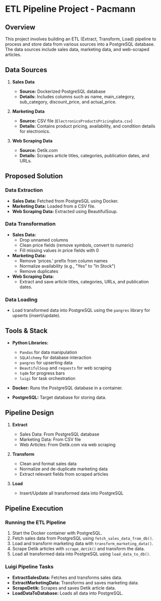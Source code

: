 # ETL Pipeline Project - Pacmann

## Overview

This project involves building an ETL (Extract, Transform, Load) pipeline to process and store data from various sources into a PostgreSQL database. The data sources include sales data, marketing data, and web-scraped articles.

## Data Sources

1. **Sales Data**
   - **Source:** Dockerized PostgreSQL database
   - **Details:** Includes columns such as name, main_category, sub_category, discount_price, and actual_price.

2. **Marketing Data**
   - **Source:** CSV file (`ElectronicsProductsPricingData.csv`)
   - **Details:** Contains product pricing, availability, and condition details for electronics.

3. **Web Scraping Data**
   - **Source:** Detik.com
   - **Details:** Scrapes article titles, categories, publication dates, and URLs.

## Proposed Solution

### Data Extraction
- **Sales Data:** Fetched from PostgreSQL using Docker.
- **Marketing Data:** Loaded from a CSV file.
- **Web Scraping Data:** Extracted using BeautifulSoup.

### Data Transformation
- **Sales Data:** 
  - Drop unnamed columns
  - Clean price fields (remove symbols, convert to numeric)
  - Fill missing values in price fields with 0
- **Marketing Data:** 
  - Remove 'prices.' prefix from column names
  - Normalize availability (e.g., "Yes" to "In Stock")
  - Remove duplicates
- **Web Scraping Data:** 
  - Extract and save article titles, categories, URLs, and publication dates.

### Data Loading
- Load transformed data into PostgreSQL using the `pangres` library for upserts (insert/update).

## Tools & Stack

- **Python Libraries:**
  - `Pandas` for data manipulation
  - `SQLAlchemy` for database interaction
  - `pangres` for upserting data
  - `BeautifulSoup` and `requests` for web scraping
  - `tqdm` for progress bars
  - `luigi` for task orchestration

- **Docker:** Runs the PostgreSQL database in a container.
- **PostgreSQL:** Target database for storing data.

## Pipeline Design

1. **Extract**
   - Sales Data: From PostgreSQL database
   - Marketing Data: From CSV file
   - Web Articles: From Detik.com via web scraping

2. **Transform**
   - Clean and format sales data
   - Normalize and de-duplicate marketing data
   - Extract relevant fields from scraped articles

3. **Load**
   - Insert/Update all transformed data into PostgreSQL

## Pipeline Execution

### Running the ETL Pipeline
1. Start the Docker container with PostgreSQL.
2. Fetch sales data from PostgreSQL using `fetch_sales_data_from_db()`.
3. Load and transform marketing data with `transform_marketing_data()`.
4. Scrape Detik articles with `scrape_detik()` and transform the data.
5. Load all transformed data into PostgreSQL using `load_data_to_db()`.

### Luigi Pipeline Tasks
- **ExtractSalesData:** Fetches and transforms sales data.
- **ExtractMarketingData:** Transforms and saves marketing data.
- **ScrapeDetik:** Scrapes and saves Detik article data.
- **LoadDataToDatabase:** Loads all data into PostgreSQL.
